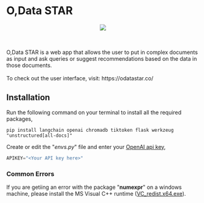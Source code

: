 # O,Data STAR
<p align="center">
  <img src="https://i.ibb.co/12Xz2wB/Group-1.png" />
</p>
<br><br>
O,Data STAR is a web app that allows the user to put in complex documents as input and ask queries or suggest recommendations based on the data in those documents.
<br><br>
To check out the user interface, visit: https://odatastar.co/

## Installation
Run the following command on your terminal to install all the required packages,
```
pip install langchain openai chromadb tiktoken flask werkzeug "unstructured[all-docs]"
```

Create or edit the "*envs.py*" file and enter your [OpenAI api key](https://platform.openai.com/account/api-keys),
```python
APIKEY="<Your API key here>"
```

### Common Errors
If you are getiing an error with the package "**numexpr**" on a windows machine, please install the MS Visual C++ runtime ([VC_redist.x64.exe](https://learn.microsoft.com/en-us/cpp/windows/latest-supported-vc-redist?view=msvc-170)).
